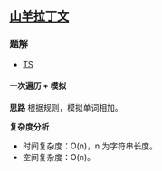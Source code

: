 ## [山羊拉丁文](https://leetcode.cn/problems/goat-latin/)

### 题解
+ [TS](../../ts/896/824.ts)

#### 一次遍历 + 模拟
**思路**
根据规则，模拟单词相加。

**复杂度分析**
+ 时间复杂度：O(n)，n 为字符串长度。
+ 空间复杂度：O(n)。